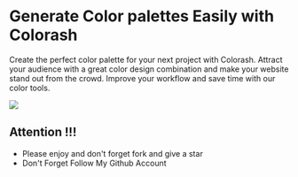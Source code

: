 # Generate Color palettes Easily with Colorash

Create the perfect color palette for your next project with Colorash. Attract your audience with a great color design combination and make your website stand out from the crowd. Improve your workflow and save time with our color tools.

<img src="https://res.cloudinary.com/dhewumbfe/image/upload/v1670499005/Colors-Generator_ssahya.png" />

## Attention !!!

-  Please enjoy and don't forget fork and give a star
-  Don't Forget Follow My Github Account
